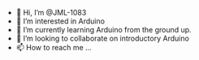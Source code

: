 - 👋 Hi, I’m @JML-1083
- 👀 I’m interested in Arduino
- 🌱 I’m currently learning Arduino from the ground up. 
- 💞️ I’m looking to collaborate on introductory Arduino 
- 📫 How to reach me ...

<!---
JML-1083/JML-1083 is a ✨ special ✨ repository because its `README.md` (this file) appears on your GitHub profile.
You can click the Preview link to take a look at your changes.
--->
